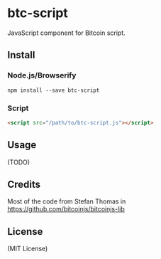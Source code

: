 btc-script
==========

JavaScript component for Bitcoin script.



Install
-------

### Node.js/Browserify

    npm install --save btc-script


### Script

```html
<script src="/path/to/btc-script.js"></script>
```


Usage
-----

(TODO)



Credits
-------

Most of the code from Stefan Thomas in https://github.com/bitcoinjs/bitcoinjs-lib



License
-------

(MIT License)


